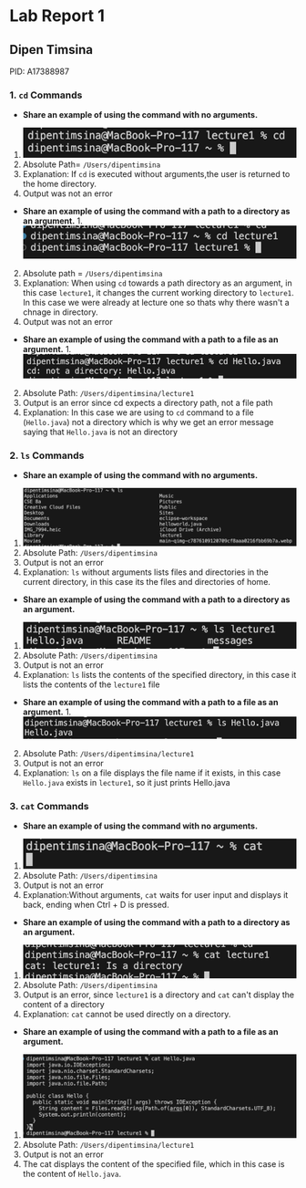 # Lab Report 1


## Dipen Timsina 
PID: A17388987

### 1. `cd` Commands
+ **Share an example of using the command with no arguments.**
1.  ![Image](CD1.png)
2. Absolute Path= `/Users/dipentimsina`
3. Explanation: If `cd` is executed without arguments,the user is returned to the home directory.
4. Output was not an error

+ **Share an example of using the command with a path to a directory as an argument.**
1.![Image](CD2.png)
2. Absolute path = `/Users/dipentimsina` 
3. Explanation: When using `cd` towards a path directory as an argument, in this case `lecture1`, it changes the current working directory to `lecture1`. In this case we were already at lecture one so thats why there wasn't a chnage in directory. 
4. Output was not an error

+ **Share an example of using the command with a path to a file as an argument.** 
1.![Image](CD3.png)
2. Absolute Path: `/Users/dipentimsina/lecture1`
3. Output is an error since cd expects a directory path, not a file path
4. Explanation: In this case we are using to `cd` command to a file (`Hello.java`) not a directory which is why we get an error message saying that `Hello.java` is not an directory



### 2. `ls` Commands 
+ **Share an example of using the command with no arguments.**
1. ![Image](LS1.png)
2. Absolute Path: `/Users/dipentimsina`
3. Output is not an error
4. Explanation: `ls` without arguments lists files and directories in the current directory, in this case its the files and directories of home.

+ **Share an example of using the command with a path to a directory as an argument.**
1. ![Image](LS2.png)
2. Absolute Path: `/Users/dipentimsina`
3. Output is not an error
4. Explanation: `ls` lists the contents of the specified directory, in this case it lists the contents of the `lecture1` file 

+ **Share an example of using the command with a path to a file as an argument.** 
1.![Image](LS3.png)
2. Absolute Path: `/Users/dipentimsina/lecture1`
3. Output is not an error
4. Explanation: `ls` on a file displays the file name if it exists, in this case `Hello.java` exists in `lecture1`, so it just prints Hello.java

    


### 3. `cat` Commands 
+ **Share an example of using the command with no arguments.**
1. ![Image](CAT1.png)
2. Absolute Path: `/Users/dipentimsina`
3. Output is not an error
4. Explanation:Without arguments, `cat` waits for user input and displays it back, ending when Ctrl + D is pressed.

+ **Share an example of using the command with a path to a directory as an argument.**
1. ![Image](CAT2.png)
2. Absolute Path: `/Users/dipentimsina`
3. Output is an error, since `lecture1` is a directory and `cat` can't display the content of a directory 
4. Explanation: `cat` cannot be used directly on a directory.

+ **Share an example of using the command with a path to a file as an argument.** 
1. ![Image](CAT3.png)
2. Absolute Path: `/Users/dipentimsina/lecture1`
3. Output is not an error
4. The cat displays the content of the specified file, which in this case is the content of `Hello.java`.
